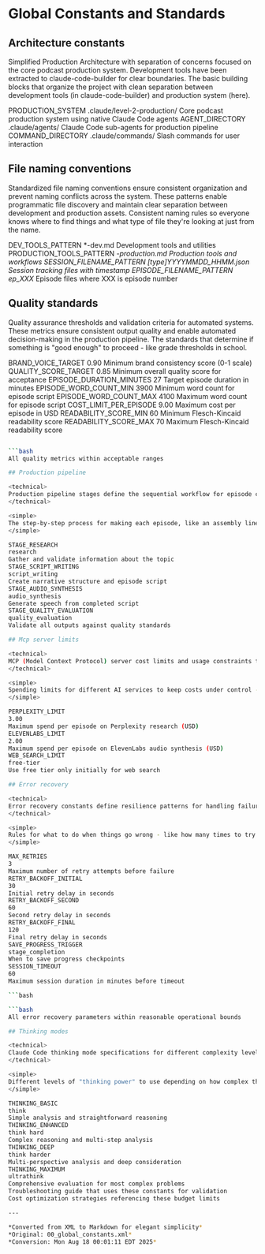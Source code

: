 # Global Constants and Standards



## Architecture constants

<technical>
Simplified Production Architecture with separation of concerns focused on the core podcast production system. Development tools have been extracted to claude-code-builder for clear boundaries.
</technical>

<simple>
The basic building blocks that organize the project with clean separation between development tools (in claude-code-builder) and production system (here).
</simple>

PRODUCTION_SYSTEM
.claude/level-2-production/
Core podcast production system using native Claude Code agents
AGENT_DIRECTORY
.claude/agents/
Claude Code sub-agents for production pipeline
COMMAND_DIRECTORY
.claude/commands/
Slash commands for user interaction

## File naming conventions

<technical>
Standardized file naming conventions ensure consistent organization and prevent naming conflicts across the system. These patterns enable programmatic file discovery and maintain clear separation between development and production assets.
</technical>

<simple>
Consistent naming rules so everyone knows where to find things and what type of file they're looking at just from the name.
</simple>

DEV_TOOLS_PATTERN
*-dev.md
Development tools and utilities
PRODUCTION_TOOLS_PATTERN
*-production.md
Production tools and workflows
SESSION_FILENAME_PATTERN
[type]_YYYYMMDD_HHMM.json
Session tracking files with timestamp
EPISODE_FILENAME_PATTERN
ep_XXX_*
Episode files where XXX is episode number

## Quality standards

<technical>
Quality assurance thresholds and validation criteria for automated systems. These metrics ensure consistent output quality and enable automated decision-making in the production pipeline.
</technical>

<simple>
The standards that determine if something is "good enough" to proceed - like grade thresholds in school.
</simple>

BRAND_VOICE_TARGET
0.90
Minimum brand consistency score (0-1 scale)
QUALITY_SCORE_TARGET
0.85
Minimum overall quality score for acceptance
EPISODE_DURATION_MINUTES
27
Target episode duration in minutes
EPISODE_WORD_COUNT_MIN
3900
Minimum word count for episode script
EPISODE_WORD_COUNT_MAX
4100
Maximum word count for episode script
COST_LIMIT_PER_EPISODE
9.00
Maximum cost per episode in USD
READABILITY_SCORE_MIN
60
Minimum Flesch-Kincaid readability score
READABILITY_SCORE_MAX
70
Maximum Flesch-Kincaid readability score

```bash

```bash
All quality metrics within acceptable ranges

## Production pipeline

<technical>
Production pipeline stages define the sequential workflow for episode creation with clear stage boundaries and validation checkpoints. Each stage has specific inputs, outputs, and success criteria.
</technical>

<simple>
The step-by-step process for making each episode, like an assembly line where each station does one job.
</simple>

STAGE_RESEARCH
research
Gather and validate information about the topic
STAGE_SCRIPT_WRITING
script_writing
Create narrative structure and episode script
STAGE_AUDIO_SYNTHESIS
audio_synthesis
Generate speech from completed script
STAGE_QUALITY_EVALUATION
quality_evaluation
Validate all outputs against quality standards

## Mcp server limits

<technical>
MCP (Model Context Protocol) server cost limits and usage constraints to prevent budget overruns and ensure sustainable operation. These limits enable cost-controlled API usage across different service providers.
</technical>

<simple>
Spending limits for different AI services to keep costs under control - like having a budget for different types of tools.
</simple>

PERPLEXITY_LIMIT
3.00
Maximum spend per episode on Perplexity research (USD)
ELEVENLABS_LIMIT
2.00
Maximum spend per episode on ElevenLabs audio synthesis (USD)
WEB_SEARCH_LIMIT
free-tier
Use free tier only initially for web search

## Error recovery

<technical>
Error recovery constants define resilience patterns for handling failures in distributed AI systems. These values balance reliability against performance, implementing exponential backoff and circuit breaker patterns.
</technical>

<simple>
Rules for what to do when things go wrong - like how many times to try again and how long to wait between attempts.
</simple>

MAX_RETRIES
3
Maximum number of retry attempts before failure
RETRY_BACKOFF_INITIAL
30
Initial retry delay in seconds
RETRY_BACKOFF_SECOND
60
Second retry delay in seconds
RETRY_BACKOFF_FINAL
120
Final retry delay in seconds
SAVE_PROGRESS_TRIGGER
stage_completion
When to save progress checkpoints
SESSION_TIMEOUT
60
Maximum session duration in minutes before timeout

```bash

```bash
All error recovery parameters within reasonable operational bounds

## Thinking modes

<technical>
Claude Code thinking mode specifications for different complexity levels of analysis. These modes optimize computational resources while ensuring appropriate depth of reasoning for different types of problems.
</technical>

<simple>
Different levels of "thinking power" to use depending on how complex the problem is - like using a calculator for simple math but a computer for complex calculations.
</simple>

THINKING_BASIC
think
Simple analysis and straightforward reasoning
THINKING_ENHANCED
think hard
Complex reasoning and multi-step analysis
THINKING_DEEP
think harder
Multi-perspective analysis and deep consideration
THINKING_MAXIMUM
ultrathink
Comprehensive evaluation for most complex problems
Troubleshooting guide that uses these constants for validation
Cost optimization strategies referencing these budget limits

---

*Converted from XML to Markdown for elegant simplicity*
*Original: 00_global_constants.xml*
*Conversion: Mon Aug 18 00:01:11 EDT 2025*
